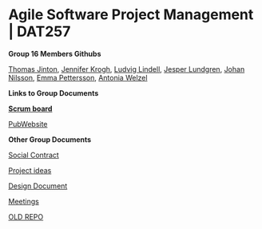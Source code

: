 # Agile Software Project Management | DAT257
**Group 16 Members Githubs**

[Thomas Jinton](https://github.com/ThomasT2), [Jennifer Krogh](https://github.com/jenniferkrogh), [Ludvig Lindell](https://github.com/Ludvig7), [Jesper Lundgren](https://github.com/jeslundg), [Johan Nilsson](https://github.com/lillejohn22), [Emma Pettersson](https://github.com/emmouto), [Antonia Welzel](https://github.com/antoniiia)

**Links to Group Documents**

[**Scrum board**](https://trello.com/b/uNYqSmu7/agile)

[PubWebsite](https://lillejohn22.github.io/)

**Other Group Documents**

[Social Contract](https://www.overleaf.com/project/5e78bdbf4b0d3600011fef94)

[Project ideas](https://docs.google.com/document/d/1k_mHuLcZ9OvkI-vUGn5mLNtOOzorqsnM5VZBiyd6xP0/edit#heading=h.uqgi5nsgq5rt)

[Design Document](https://docs.google.com/document/d/1fVXF8uIhJW6w_5GY0Plv2MNIyX6TfHhCqAInZfSoNgk/edit)

[Meetings](https://docs.google.com/document/d/1dcxJ8pMqfS4kS1LxVa4P2S6e0350JRCzHmraORlDVDQ/edit#heading=h.abhqm953pq0r)

[OLD REPO](https://github.com/emmouto/DAT257_Teams16)
